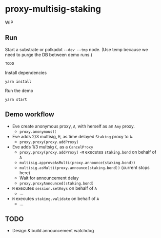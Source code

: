 # proxy-multisig-staking

WIP

## Run

Start a substrate or polkadot `--dev --tmp` node. (Use temp because we need to purge the DB between demo runs.)

```console
TODO
```

Install dependencies

```console
yarn install
```

Run the demo

```console
yarn start
```

## Demo workflow

- Eve create anonymous proxy, `A`, with herself as an `Any` proxy.
  - `proxy.anonymous()`
- Eve adds 2/3 multisig, `M`, as time delayed `Staking` proxy to `A`.
  - `proxy.proxy(proxy.addProxy)`
- Eve adds 1/3 multsig `C`, as a `CancelProxy`
  - `proxy.proxy(proxy.addProxy)`
-`M` executes `staking.bond` on behalf of `A`
  - `multisig.approveAsMulti(proxy.announce(staking.bond))`
  - `multisig.asMulti(proxy.announce(staking.bond))` (current stops here)
  - Wait for announcement delay
  - `proxy.proxyAnnounced(staking.bond)`
- `M` executes `session.setKeys` on behalf of `A`
  - ...
- `M` executes `staking.validate` on behalf of `A`
  - ...

## TODO

- Design & build announcement watchdog
